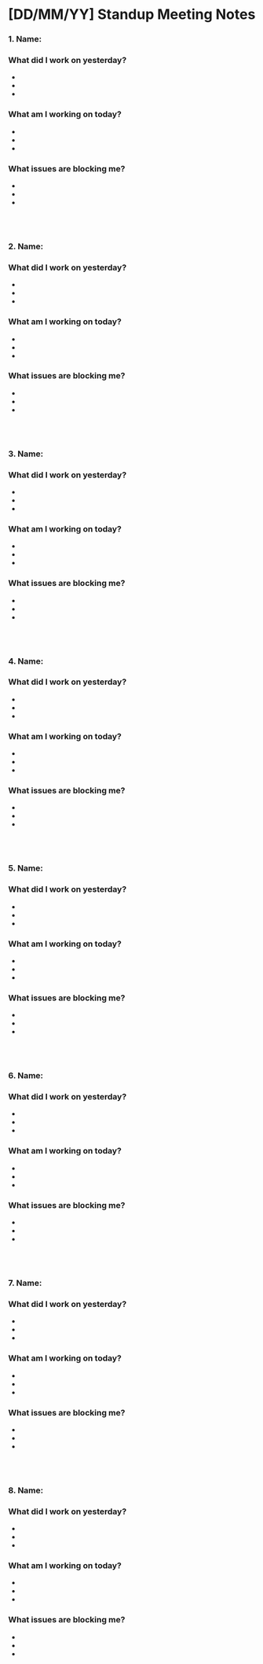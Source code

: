 # [DD/MM/YY] Standup Meeting Notes

### 1. Name:

### What did I work on yesterday?

- 
- 
- 

### What am I working on today?

- 
- 
- 

### What issues are blocking me?

- 
- 
- 
<br>
<br>

### 2. Name:

### What did I work on yesterday?

- 
- 
- 

### What am I working on today?

- 
- 
- 

### What issues are blocking me?

- 
- 
- 
<br>
<br>

### 3. Name:

### What did I work on yesterday?

- 
- 
- 

### What am I working on today?

- 
- 
- 

### What issues are blocking me?

- 
- 
- 
<br>
<br>

### 4. Name:

### What did I work on yesterday?

- 
- 
- 

### What am I working on today?

- 
- 
- 

### What issues are blocking me?

- 
- 
- 
<br>
<br>

### 5. Name:

### What did I work on yesterday?

- 
- 
- 

### What am I working on today?

- 
- 
- 

### What issues are blocking me?

- 
- 
- 
<br>
<br>

### 6. Name:

### What did I work on yesterday?

- 
- 
- 

### What am I working on today?

- 
- 
- 

### What issues are blocking me?

- 
- 
- 
<br>
<br>

### 7. Name:

### What did I work on yesterday?

- 
- 
- 

### What am I working on today?

- 
- 
- 

### What issues are blocking me?

- 
- 
- 
<br>
<br>

### 8. Name:

### What did I work on yesterday?

- 
- 
- 

### What am I working on today?

- 
- 
- 

### What issues are blocking me?

- 
- 
- 